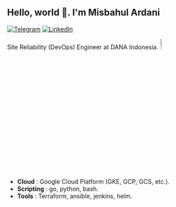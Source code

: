 ## Hello, world 👋. I'm Misbahul Ardani
[![Telegram](https://img.shields.io/static/v1?label=%20&message=Telegram&logo=Telegram&style=flat&labelColor=grey)](https://t.me/misbahulard)
[![LinkedIn](https://img.shields.io/static/v1?label=%20&message=LinkedIn&logo=LinkedIn&style=flat&labelColor=grey)](https://www.linkedin.com/in/misbahulard/)

Site Reliability (DevOps) Engineer at DANA Indonesia. <img src="https://upload.wikimedia.org/wikipedia/commons/7/72/Logo_dana_blue.svg" width=8% height=8%>

- **Cloud** : Google Cloud Platform (GKE, GCP, GCS, etc.).
- **Scripting** : go, python, bash.
- **Tools** : Terraform, ansible, jenkins, helm. 
